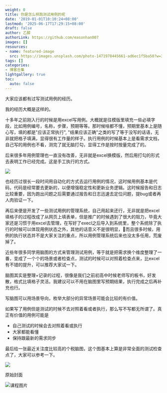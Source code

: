 ```yaml
---
weight: 0
title: 你是怎么样跑测试用例的呢
date: '2019-01-01T10:10:24+08:00'
lastmod: '2025-06-17T17:29:15+08:00'
draft: false
author: 乙醇
authorLink: https://github.com/easonhan007
images: []
resources:
- name: featured-image
  src: https://images.unsplash.com/photo-1471978445661-ad6ec1f5ba50?w=300
tags: []
categories:
- 博客合集
lightgallery: true
toc:
  auto: false
---
```




大家应该都有过写测试用例的经历。

我的经历大概是这样的。

十多年之前刚入行的时候是用excel写用例。大概就是往模版里填充一些必填字段，比如用例编号，名称，步骤，预期等等。那时候啥都不懂，预期里基本上是随心写，填的都是"应该正常执行", "结果应该正确"之类的写了等于没写的话语，无非就把格子填满，显得很有工作量的样子。执行用例的时候基本上是看需求文档，自己写的用例也不看，测完了就无脑打勾，显得工作是按时按量完成了的。

后来很多年用例管理也一直没有改善，无非就是excel换模版，然后用打勾的形式去表明工作已经完成。这是手工执行的方式。

![](http://ww1.sinaimg.cn/large/726a2979gy1fyue5jsrr3j20zy0f9wf4.jpg)

也经历过很长一段时间用自动化的方式去运行用例的情况，这时候用例基本是代码，代码是经常要去更新的，以便增强稳定性和更新业务逻辑。这时候报告和日志比较重要，因为跑出问题之后需要通过报告和日志迅速去定位问题，提bug或者再人肉验证一下。

再后来便是开发了一些测试用例的管理系统，自己用起来还行，无非就是把excel填格子的过程改成了从网页上填表单，但是推广的时候遇到了很大的阻力，毕竟大家还是习惯于用excel去管理，在写好了execl之后导入到系统里，整个系统除了执行的时候可以体现用例状态之外，其他的话意义不是很明显，而且很多时候，用例的执行状态并不是大家关注的重点，所以用例管理系统后来也没太多任用，荒废掉了。

近些年很多同学用脑图的方式来管理测试用例，等于就是把需求换个维度整理了一番，变成了一个个的场景或者检查点，测试的时候可以对照着检查点来，比excel有不错的提升，可以推荐大家试一下。

脑图其实是整理+记录的过程，很像是我们之前初高中时候老师写的板书，好发散，格式比填格子灵活。我建议可以不用在脑图里写预期结果，执行完成之后再补充也行。

写脑图可以用场景导向，枚举大部分的异常场景可能会比较的有价值。

如果写了用例但是测试的时候不去对照着看或者执行，那么写不写都无所谓了。真正有价值的用例可能是

* 自己测试的时候会去对照着看或执行
* 大家都能看懂
* 保持跟最新的需求同步

最后给一张最近关注度比较高的个税脑图，这个图基本上算是非常全面的测试检查点了，大家可以参考一下。

![](http://ww1.sinaimg.cn/large/726a2979gy1fyudscuvtgj20nr0zkjto.jpg)




原始封面

![课程图片](https://images.unsplash.com/photo-1471978445661-ad6ec1f5ba50?w=300)

